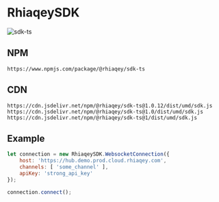 # RhiaqeySDK

![sdk-ts](https://github.com/rhiaqey/sdk-ts/actions/workflows/pr_merge.yml/badge.svg)

## NPM

```
https://www.npmjs.com/package/@rhiaqey/sdk-ts
```

## CDN

```
https://cdn.jsdelivr.net/npm/@rhiaqey/sdk-ts@1.0.12/dist/umd/sdk.js
https://cdn.jsdelivr.net/npm/@rhiaqey/sdk-ts@1.0/dist/umd/sdk.js
https://cdn.jsdelivr.net/npm/@rhiaqey/sdk-ts@1/dist/umd/sdk.js
```

## Example

```js
let connection = new RhiaqeySDK.WebsocketConnection({
    host: 'https://hub.demo.prod.cloud.rhiaqey.com',
    channels: [ 'some_channel' ],
    apiKey: 'strong_api_key'
});

connection.connect();
```
